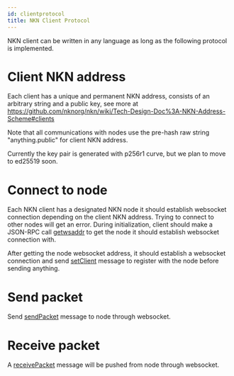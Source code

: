 ```yaml
---
id: clientprotocol
title: NKN Client Protocol
---
```


NKN client can be written in any language as long as the following protocol is implemented.

# Client NKN address

Each client has a unique and permanent NKN address, consists of an arbitrary string and a public key, see more at https://github.com/nknorg/nkn/wiki/Tech-Design-Doc%3A-NKN-Address-Scheme#clients

Note that all communications with nodes use the pre-hash raw string "anything.public" for client NKN address.

Currently the key pair is generated with p256r1 curve, but we plan to move to ed25519 soon.

# Connect to node

Each NKN client has a designated NKN node it should establish websocket connection depending on the client NKN address. Trying to connect to other nodes will get an error. During initialization, client should make a JSON-RPC call [getwsaddr](https://github.com/nknorg/nkn/wiki/JSON-RPC-API-Reference#getwsaddr) to get the node it should establish websocket connection with.

After getting the node websocket address, it should establish a websocket connection and send [setClient](https://github.com/nknorg/nkn/wiki/Websocket-API-Reference#setclient) message to register with the node before sending anything.

# Send packet

Send [sendPacket](https://github.com/nknorg/nkn/wiki/Websocket-API-Reference#sendpacket) message to node through websocket.

# Receive packet

A [receivePacket](https://github.com/nknorg/nkn/wiki/Websocket-API-Reference#sendpacket) message will be pushed from node through websocket.

